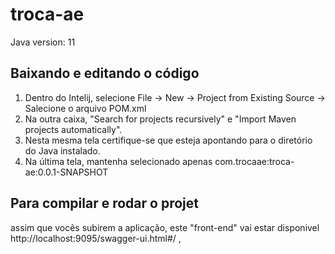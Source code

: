 # troca-ae

Java version: 11

## Baixando e editando o código  
1. Dentro do Intelij, selecione File -> New -> Project from Existing Source -> Salecione o arquivo POM.xml
2. Na outra caixa, "Search for projects recursively" e "Import Maven projects automatically". 
3. Nesta mesma tela certifique-se que esteja apontando para o diretório do Java instalado. 
4. Na última tela, mantenha selecionado apenas com.trocaae:troca-ae:0.0.1-SNAPSHOT

## Para compilar e rodar o projet  
assim que vocês subirem a aplicação, este "front-end" vai estar disponivel http://localhost:9095/swagger-ui.html#/ , 
